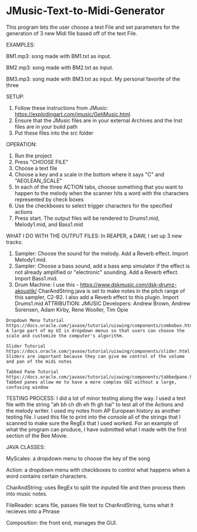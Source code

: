 # JMusic-Text-to-Midi-Generator
This program lets the user choose a text File and set parameters for the generation of 3 new Midi file based off of the text File.

EXAMPLES:

BM1.mp3: song made with BM1.txt as input.

BM2.mp3: song made with BM2.txt as input.

BM3.mp3: song made with BM3.txt as input. My personal favorite of the three


SETUP:
1. Follow these instructions from JMusic:
https://explodingart.com/jmusic/GetjMusic.html
2. Ensure that the JMusic files are in your external Archives and the Inst files are in your build path
3. Put these files into the src folder

OPERATION:
1. Run the project
2. Press "CHOOSE FILE"
3. Choose a text file
4. Choose a key and a scale in the bottom where it says "C" and "AEOLEAN_SCALE"
5. In each of the three ACTION tabs, choose something that you want to happen to the melody when the scanner hits a word with the characters represented by check boxes
6. Use the checkboxes to select trigger characters for the specified actions
7. Press start. The output files will be rendered to Drums1.mid, Melody1.mid, and Bass1.mid

WHAT I DO WITH THE OUTPUT FILES:
In REAPER, a DAW, I set up 3 new tracks:
  1. Sampler: Choose the sound for the melody. Add a Reverb effect. Import Melody1.mid.
  2. Sampler: Choose a bass sound, add a bass amp simulator if the effect is not already amplified or "electronic" sounding.
    Add a Reverb effect. Import Bass1.mid.
  3. Drum Machine: I use this - https://www.dskmusic.com/dsk-drumz-akoustik/
  CharAndString.java is set to make notes in the pitch range of this sampler, C2-B2. I also add a Reverb effect to this plugin. Import       Drums1.mid
  ATTRIBUTION:
    JMUSIC Developers: Andrew Brown, Andrew Sorensen, Adam Kirby, Rene Wooller, Tim Opie
    
    Dropdown Menu Tutorial
    https://docs.oracle.com/javase/tutorial/uiswing/components/combobox.html
    A large part of my UI is dropdown menus so that users can choose the scale and customize the computer's algorithm.
    
    Slider Tutorial
    https://docs.oracle.com/javase/tutorial/uiswing/components/slider.html
    Sliders are important because they can give me control of the volume and pan of the midi notes
    
    Tabbed Pane Tutorial
    https://docs.oracle.com/javase/tutorial/uiswing/components/tabbedpane.html
    Tabbed panes allow me to have a more complex GUI without a large, confusing window

 TESTING PROCESS:
    I did a lot of minor testing along the way. I used a text file with the string "ah bh ch dh eh fh gh hai" to test all of the Actions and the melody writer. I used my notes from AP European history as another testing file. I used this file to print into the console all of the strings that I scanned to make sure the RegEx that I used worked. For an example of what the program can produce, I have submitted what I made with the first section of the Bee Movie.
   
   JAVA CLASSES:

MyScales: a dropdown menu to choose the key of the song

Action: a dropdown menu with checkboxes to control what happens when a word contains certain characters.

CharAndString: uses RegEx to split the inputed file and then process them into music notes.

FileReader: scans file, passes file text to CharAndString, turns what it recieves into a Phrase

Composition: the front end, manages the GUI.
